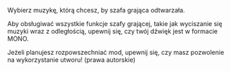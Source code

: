 Wybierz muzykę, którą chcesz, by szafa grająca odtwarzała.

Aby obsługiwać wszystkie funkcje szafy grającej, takie jak wyciszanie się muzyki wraz z odległością, upewnij się, czy twój dźwięk jest w formacie MONO.

Jeżeli planujesz rozpowszechniać mod, upewnij się, czy masz pozwolenie na wykorzystanie utworu! (prawa autorskie)